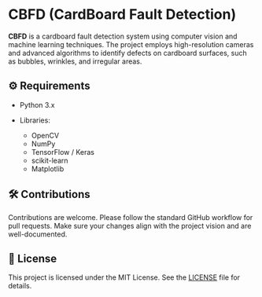 # CBFD (CardBoard Fault Detection)

**CBFD** is a cardboard fault detection system using computer vision and machine learning techniques. The project employs high-resolution cameras and advanced algorithms to identify defects on cardboard surfaces, such as bubbles, wrinkles, and irregular areas.

## ⚙️ Requirements

* Python 3.x
* Libraries:

  * OpenCV
  * NumPy
  * TensorFlow / Keras
  * scikit-learn
  * Matplotlib

## 🛠 Contributions

Contributions are welcome. Please follow the standard GitHub workflow for pull requests. Make sure your changes align with the project vision and are well-documented.

## 📄 License

This project is licensed under the MIT License. See the [LICENSE](LICENSE) file for details.
